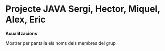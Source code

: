 # Projecte JAVA Sergi, Hector, Miquel, Alex, Eric
**Acualitzacións**

Mostrar per pantalla els noms dels membres del grup
